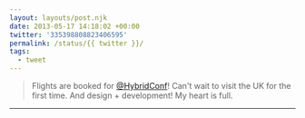 ```yaml
---
layout: layouts/post.njk
date: 2013-05-17 14:18:02 +00:00
twitter: '335398808823406595'
permalink: /status/{{ twitter }}/
tags: 
  - tweet
---
```


> Flights are booked for [@HybridConf](https://twitter.com/HybridConf)! Can't wait to visit the UK for the first time. And design + development! My heart is full.

---
